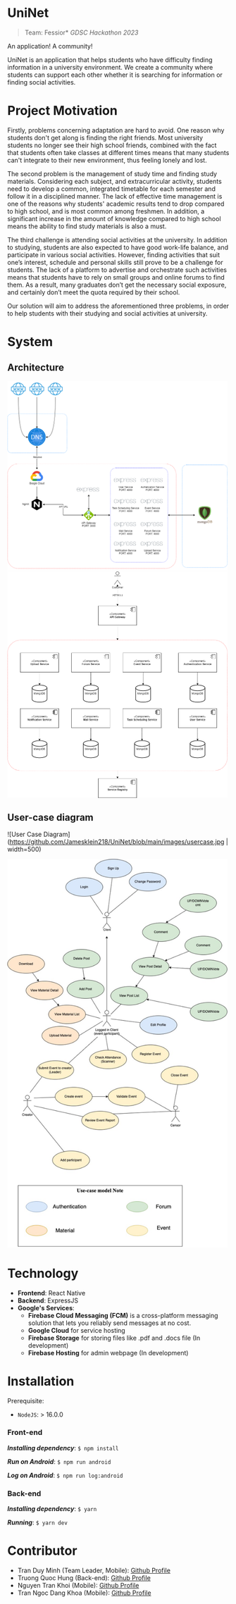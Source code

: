# UniNet
> Team: Fessior*
> *GDSC Hackathon 2023*

An application! A community!

UniNet is an application that helps students who have difficulty finding information in a university environment. We create a community where students can support each other whether it is searching for information or finding social activities. 

# Project Motivation
Firstly, problems concerning adaptation are hard to avoid. One reason why students don't get along is finding the right friends. Most university students no longer see their high school friends, combined with the fact that students often take classes at different times means that many students can't integrate to their new environment, thus feeling lonely and lost. 

The second problem is the management of study time and finding study materials. Considering each subject, and extracurricular activity, students need to develop a common, integrated timetable for each semester and follow it in a disciplined manner. The lack of effective time management is one of the reasons why students' academic results tend to drop compared to high school, and is most common among freshmen. In addition, a significant increase in the amount of knowledge compared to high school means the ability to find study materials is also a must. 

The third challenge is attending social activities at the university. In addition to studying, students are also expected to have good work-life balance, and participate in various social activities. However, finding activities that suit one’s interest, schedule and personal skills still prove to be a challenge for students. The lack of a platform to advertise and orchestrate such activities means that students have to rely on small groups and online forums to find them. As a result, many graduates don’t get the necessary social exposure, and certainly don’t meet the quota required by their school.

Our solution will aim to address the aforementioned three problems, in order to help students with their studying and social activities at university.

# System

## Architecture

<img src="https://github.com/Jamesklein218/UniNet/blob/main/images/architecture.png"  width="500">

<img src="https://github.com/Jamesklein218/UniNet/blob/main/images/service.png"  width="500">

## User-case diagram

![User Case Diagram](https://github.com/Jamesklein218/UniNet/blob/main/images/usercase.jpg | width=500)

<img src="https://github.com/Jamesklein218/UniNet/blob/main/images/usercase.jpg"  width="500">

# Technology
- **Frontend**: React Native
- **Backend**: ExpressJS
- **Google's Services**: 
  - **Firebase Cloud Messaging (FCM)** is a cross-platform messaging solution that lets you reliably send messages at no cost.
  - **Google Cloud** for service hosting
  - **Firebase Storage** for storing files like .pdf and .docs file (In development)
  - **Firebase Hosting** for admin webpage (In development)

# Installation
Prerequisite:
- `NodeJS`: > 16.0.0

### Front-end
***Installing dependency***:
    ```
    $ npm install
    ```

***Run on Android***:
    ```
    $ npm run android
    ```

***Log on Android***:
    ```
    $ npm run log:android
    ```

### Back-end
***Installing dependency***:
    ```
    $ yarn
    ```

***Running***: 
    ```
    $ yarn dev
    ```

# Contributor
- Tran Duy Minh (Team Leader, Mobile): [Github Profile](https://github.com/Mdtr3002A)
- Truong Quoc Hung (Back-end): [Github Profile](https://github.com/qhung312)
- Nguyen Tran Khoi (Mobile): [Github Profile](https://github.com/NooBat)
- Tran Ngoc Dang Khoa (Mobile): [Github Profile](https://github.com/Jamesklein218)
